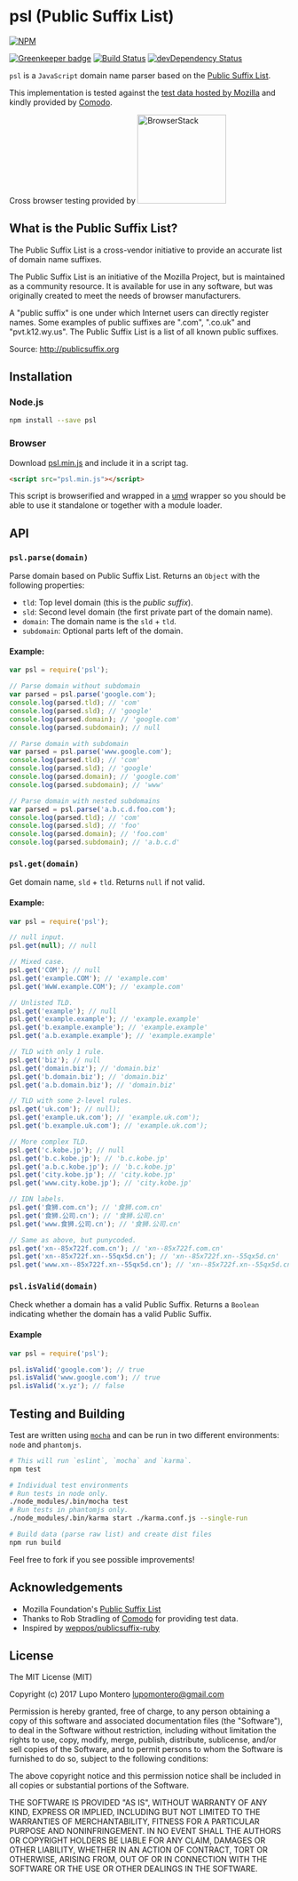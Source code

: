 # psl (Public Suffix List)

[![NPM](https://nodei.co/npm/psl.png?downloads=true&downloadRank=true)](https://nodei.co/npm/psl/)

[![Greenkeeper badge](https://badges.greenkeeper.io/lupomontero/psl.svg)](https://greenkeeper.io/)
[![Build Status](https://travis-ci.org/lupomontero/psl.svg?branch=master)](https://travis-ci.org/lupomontero/psl)
[![devDependency Status](https://david-dm.org/lupomontero/psl/dev-status.png)](https://david-dm.org/lupomontero/psl#info=devDependencies)

`psl` is a `JavaScript` domain name parser based on the
[Public Suffix List](https://publicsuffix.org/).

This implementation is tested against the
[test data hosted by Mozilla](http://mxr.mozilla.org/mozilla-central/source/netwerk/test/unit/data/test_psl.txt?raw=1)
and kindly provided by [Comodo](https://www.comodo.com/).

Cross browser testing provided by
[<img alt="BrowserStack" width="160" src="./browserstack-logo.svg" />](https://www.browserstack.com/)








































































<extoc></extoc>

## What is the Public Suffix List?

The Public Suffix List is a cross-vendor initiative to provide an accurate list
of domain name suffixes.

The Public Suffix List is an initiative of the Mozilla Project, but is
maintained as a community resource. It is available for use in any software,
but was originally created to meet the needs of browser manufacturers.

A "public suffix" is one under which Internet users can directly register names.
Some examples of public suffixes are ".com", ".co.uk" and "pvt.k12.wy.us". The
Public Suffix List is a list of all known public suffixes.

Source: http://publicsuffix.org


## Installation

### Node.js

```sh
npm install --save psl
```

### Browser

Download [psl.min.js](https://raw.githubusercontent.com/lupomontero/psl/master/dist/psl.min.js)
and include it in a script tag.

```html
<script src="psl.min.js"></script>
```

This script is browserified and wrapped in a [umd](https://github.com/umdjs/umd)
wrapper so you should be able to use it standalone or together with a module
loader.

## API

### `psl.parse(domain)`

Parse domain based on Public Suffix List. Returns an `Object` with the following
properties:

* `tld`: Top level domain (this is the _public suffix_).
* `sld`: Second level domain (the first private part of the domain name).
* `domain`: The domain name is the `sld` + `tld`.
* `subdomain`: Optional parts left of the domain.

#### Example:

```js
var psl = require('psl');

// Parse domain without subdomain
var parsed = psl.parse('google.com');
console.log(parsed.tld); // 'com'
console.log(parsed.sld); // 'google'
console.log(parsed.domain); // 'google.com'
console.log(parsed.subdomain); // null

// Parse domain with subdomain
var parsed = psl.parse('www.google.com');
console.log(parsed.tld); // 'com'
console.log(parsed.sld); // 'google'
console.log(parsed.domain); // 'google.com'
console.log(parsed.subdomain); // 'www'

// Parse domain with nested subdomains
var parsed = psl.parse('a.b.c.d.foo.com');
console.log(parsed.tld); // 'com'
console.log(parsed.sld); // 'foo'
console.log(parsed.domain); // 'foo.com'
console.log(parsed.subdomain); // 'a.b.c.d'
```

### `psl.get(domain)`

Get domain name, `sld` + `tld`. Returns `null` if not valid.

#### Example:

```js
var psl = require('psl');

// null input.
psl.get(null); // null

// Mixed case.
psl.get('COM'); // null
psl.get('example.COM'); // 'example.com'
psl.get('WwW.example.COM'); // 'example.com'

// Unlisted TLD.
psl.get('example'); // null
psl.get('example.example'); // 'example.example'
psl.get('b.example.example'); // 'example.example'
psl.get('a.b.example.example'); // 'example.example'

// TLD with only 1 rule.
psl.get('biz'); // null
psl.get('domain.biz'); // 'domain.biz'
psl.get('b.domain.biz'); // 'domain.biz'
psl.get('a.b.domain.biz'); // 'domain.biz'

// TLD with some 2-level rules.
psl.get('uk.com'); // null);
psl.get('example.uk.com'); // 'example.uk.com');
psl.get('b.example.uk.com'); // 'example.uk.com');

// More complex TLD.
psl.get('c.kobe.jp'); // null
psl.get('b.c.kobe.jp'); // 'b.c.kobe.jp'
psl.get('a.b.c.kobe.jp'); // 'b.c.kobe.jp'
psl.get('city.kobe.jp'); // 'city.kobe.jp'
psl.get('www.city.kobe.jp'); // 'city.kobe.jp'

// IDN labels.
psl.get('食狮.com.cn'); // '食狮.com.cn'
psl.get('食狮.公司.cn'); // '食狮.公司.cn'
psl.get('www.食狮.公司.cn'); // '食狮.公司.cn'

// Same as above, but punycoded.
psl.get('xn--85x722f.com.cn'); // 'xn--85x722f.com.cn'
psl.get('xn--85x722f.xn--55qx5d.cn'); // 'xn--85x722f.xn--55qx5d.cn'
psl.get('www.xn--85x722f.xn--55qx5d.cn'); // 'xn--85x722f.xn--55qx5d.cn'
```

### `psl.isValid(domain)`

Check whether a domain has a valid Public Suffix. Returns a `Boolean` indicating
whether the domain has a valid Public Suffix.

#### Example

```js
var psl = require('psl');

psl.isValid('google.com'); // true
psl.isValid('www.google.com'); // true
psl.isValid('x.yz'); // false
```


## Testing and Building

Test are written using [`mocha`](https://mochajs.org/) and can be
run in two different environments: `node` and `phantomjs`.

```sh
# This will run `eslint`, `mocha` and `karma`.
npm test

# Individual test environments
# Run tests in node only.
./node_modules/.bin/mocha test
# Run tests in phantomjs only.
./node_modules/.bin/karma start ./karma.conf.js --single-run

# Build data (parse raw list) and create dist files
npm run build
```

Feel free to fork if you see possible improvements!


## Acknowledgements

* Mozilla Foundation's [Public Suffix List](https://publicsuffix.org/)
* Thanks to Rob Stradling of [Comodo](https://www.comodo.com/) for providing
  test data.
* Inspired by [weppos/publicsuffix-ruby](https://github.com/weppos/publicsuffix-ruby)


## License

The MIT License (MIT)

Copyright (c) 2017 Lupo Montero <lupomontero@gmail.com>

Permission is hereby granted, free of charge, to any person obtaining a copy
of this software and associated documentation files (the "Software"), to deal
in the Software without restriction, including without limitation the rights
to use, copy, modify, merge, publish, distribute, sublicense, and/or sell
copies of the Software, and to permit persons to whom the Software is
furnished to do so, subject to the following conditions:

The above copyright notice and this permission notice shall be included in
all copies or substantial portions of the Software.

THE SOFTWARE IS PROVIDED "AS IS", WITHOUT WARRANTY OF ANY KIND, EXPRESS OR
IMPLIED, INCLUDING BUT NOT LIMITED TO THE WARRANTIES OF MERCHANTABILITY,
FITNESS FOR A PARTICULAR PURPOSE AND NONINFRINGEMENT. IN NO EVENT SHALL THE
AUTHORS OR COPYRIGHT HOLDERS BE LIABLE FOR ANY CLAIM, DAMAGES OR OTHER
LIABILITY, WHETHER IN AN ACTION OF CONTRACT, TORT OR OTHERWISE, ARISING FROM,
OUT OF OR IN CONNECTION WITH THE SOFTWARE OR THE USE OR OTHER DEALINGS IN
THE SOFTWARE.
